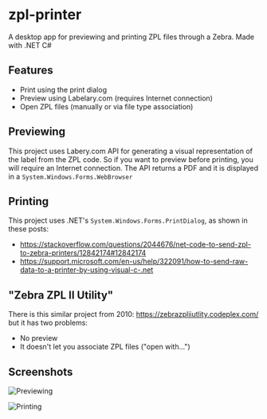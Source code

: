 # zpl-printer
A desktop app for previewing and printing ZPL files through a Zebra. Made with .NET C#

## Features
- Print using the print dialog
- Preview using Labelary.com (requires Internet connection)
- Open ZPL files (manually or via file type association)

## Previewing

This project uses Labery.com API for generating a visual representation of the label from the ZPL code. So if you want to preview before printing, you will require an Internet connection. The API returns a PDF and it is displayed in a `System.Windows.Forms.WebBrowser`

## Printing

This project uses .NET's `System.Windows.Forms.PrintDialog`, as shown in these posts:
- https://stackoverflow.com/questions/2044676/net-code-to-send-zpl-to-zebra-printers/12842174#12842174
- https://support.microsoft.com/en-us/help/322091/how-to-send-raw-data-to-a-printer-by-using-visual-c-.net


## "Zebra ZPL II Utility"

There is this similar project from 2010: https://zebrazpliiutlity.codeplex.com/
but it has two problems:

- No preview
- It doesn't let you associate ZPL files ("open with...")


## Screenshots

![Previewing](https://raw.githubusercontent.com/germanger/zpl-printer/master/screenshot1.jpg)

![Printing](https://raw.githubusercontent.com/germanger/zpl-printer/master/screenshot2.jpg)



